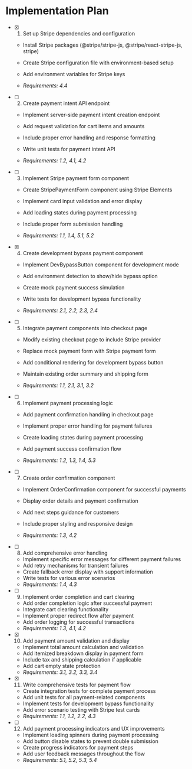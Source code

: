 # Implementation Plan

- [x] 1. Set up Stripe dependencies and configuration



  - Install Stripe packages (@stripe/stripe-js, @stripe/react-stripe-js, stripe)
  - Create Stripe configuration file with environment-based setup
  - Add environment variables for Stripe keys


  - _Requirements: 4.4_

- [ ] 2. Create payment intent API endpoint
  - Implement server-side payment intent creation endpoint
  - Add request validation for cart items and amounts

  - Include proper error handling and response formatting
  - Write unit tests for payment intent API
  - _Requirements: 1.2, 4.1, 4.2_

- [ ] 3. Implement Stripe payment form component
  - Create StripePaymentForm component using Stripe Elements

  - Implement card input validation and error display
  - Add loading states during payment processing
  - Include proper form submission handling
  - _Requirements: 1.1, 1.4, 5.1, 5.2_

- [x] 4. Create development bypass payment component

  - Implement DevBypassButton component for development mode
  - Add environment detection to show/hide bypass option

  - Create mock payment success simulation
  - Write tests for development bypass functionality
  - _Requirements: 2.1, 2.2, 2.3, 2.4_


- [ ] 5. Integrate payment components into checkout page
  - Modify existing checkout page to include Stripe provider
  - Replace mock payment form with Stripe payment form
  - Add conditional rendering for development bypass button
  - Maintain existing order summary and shipping form

  - _Requirements: 1.1, 2.1, 3.1, 3.2_

- [ ] 6. Implement payment processing logic
  - Add payment confirmation handling in checkout page
  - Implement proper error handling for payment failures
  - Create loading states during payment processing

  - Add payment success confirmation flow
  - _Requirements: 1.2, 1.3, 1.4, 5.3_

- [ ] 7. Create order confirmation component
  - Implement OrderConfirmation component for successful payments
  - Display order details and payment confirmation

  - Add next steps guidance for customers
  - Include proper styling and responsive design
  - _Requirements: 1.3, 4.2_

- [ ] 8. Add comprehensive error handling
  - Implement specific error messages for different payment failures
  - Add retry mechanisms for transient failures
  - Create fallback error display with support information
  - Write tests for various error scenarios
  - _Requirements: 1.4, 4.3_

- [ ] 9. Implement order completion and cart clearing
  - Add order completion logic after successful payment
  - Integrate cart clearing functionality
  - Implement proper redirect flow after payment
  - Add order logging for successful transactions
  - _Requirements: 1.3, 4.1, 4.2_

- [x] 10. Add payment amount validation and display

  - Implement total amount calculation and validation
  - Add itemized breakdown display in payment form
  - Include tax and shipping calculation if applicable
  - Add cart empty state protection
  - _Requirements: 3.1, 3.2, 3.3, 3.4_

- [x] 11. Write comprehensive tests for payment flow

  - Create integration tests for complete payment process
  - Add unit tests for all payment-related components
  - Implement tests for development bypass functionality
  - Add error scenario testing with Stripe test cards
  - _Requirements: 1.1, 1.2, 2.2, 4.3_





- [ ] 12. Add payment processing indicators and UX improvements
  - Implement loading spinners during payment processing
  - Add button disable states to prevent double submission
  - Create progress indicators for payment steps
  - Add user feedback messages throughout the flow
  - _Requirements: 5.1, 5.2, 5.3, 5.4_